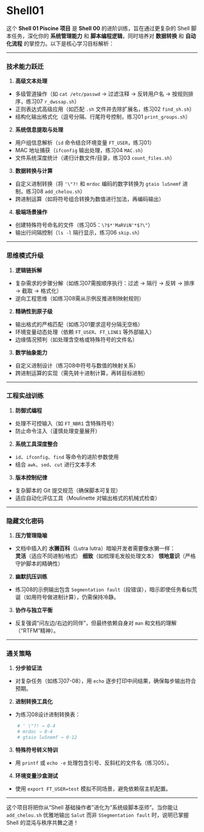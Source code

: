 # Shell01

这个 **Shell 01 Piscine 项目** 是 **Shell 00** 的进阶训练，旨在通过更复杂的 Shell 脚本任务，深化你的 **系统管理能力** 和 **脚本编程逻辑**，同时培养对 **数据转换** 和 **自动化流程** 的掌控力。以下是核心学习目标解析：

---

### **技术能力跃迁**
1. **高级文本处理**
- 多级管道操作（如 `cat /etc/passwd` → 过滤注释 → 反转用户名 → 按规则排序，练习07 `r_dwssap.sh`）
- 正则表达式高级应用（如匹配 `.sh` 文件并去除扩展名，练习02 `find_sh.sh`）
- 结构化输出格式化（逗号分隔、行尾符号控制，练习01 `print_groups.sh`）

2. **系统信息提取与处理**
- 用户组信息解析（`id` 命令结合环境变量 `FT_USER`，练习01）
- MAC 地址捕获（`ifconfig` 输出处理，练习04 `MAC.sh`）
- 文件系统深度统计（递归计数文件/目录，练习03 `count_files.sh`）

3. **数据转换与计算**
- 自定义进制转换（将 `'\"?!` 和 `mrdoc` 编码的数字转换为 `gtaio luSnemf` 进制，练习08 `add_chelou.sh`）
- 跨进制运算（如将符号组合转换为数值进行加法，再编码输出）

4. **极端场景操作**
- 创建特殊符号命名的文件（练习05：`\?$*'MaRViN'*$?\"`）
- 输出行间隔控制（`ls -l` 隔行显示，练习06 `skip.sh`）

---

### **思维模式升级**
1. **逻辑链拆解**
- 复杂需求的步骤分解（如练习07需按顺序执行：过滤 → 隔行 → 反转 → 排序 → 截取 → 格式化）
- 逆向工程思维（如练习08需从示例反推进制映射规则）

2. **精确性到原子级**
- 输出格式的严格匹配（如练习01要求逗号分隔无空格）
- 环境变量动态处理（依赖 `FT_USER`、`FT_LINE1` 等外部输入）
- 边缘情况预判（如处理含空格或特殊符号的文件名）

3. **数学抽象能力**
- 自定义进制设计（练习08中符号与数值的映射关系）
- 跨进制运算的实现（需先转十进制计算，再转目标进制）

---

### **工程实战训练**
1. **防御式编程**
- 处理不可控输入（如 `FT_NBR1` 含特殊符号）
- 防止命令注入（谨慎处理变量展开）

2. **系统工具深度整合**
- `id`、`ifconfig`、`find` 等命令的进阶参数使用
- 结合 `awk`、`sed`、`cut` 进行文本手术

3. **版本控制纪律**
- 复杂脚本的 Git 提交规范（确保脚本可复现）
- 适应自动化评估工具（Moulinette 对输出格式的机械式检查）

---

### **隐藏文化密码**
1. **压力管理隐喻**
- 文档中插入的 **水獭百科**（Lutra lutra）暗喻开发者需要像水獭一样：  
	**灵活**（适应不同进制/格式）
	**细致**（如梳理毛发般处理文本）
	**领地意识**（严格守护脚本的精确性）

2. **幽默抗压训练**
- 练习08的示例输出包含 `Segmentation fault`（段错误），暗示即使任务看似荒诞（如用符号做进制计算），仍需保持冷静。

3. **协作与独立平衡**
- 反复强调“问左边/右边的同伴”，但最终依赖自身对 `man` 和文档的理解（“RTFM”精神）。

---

### **通关策略**
1. **分步验证法**
- 对复杂任务（如练习07-08），用 `echo` 逐步打印中间结果，确保每步输出符合预期。

2. **进制转换工具化**
- 为练习08设计进制转换表：

```bash
	# ' \"?! → 0-4
	# mrdoc → 0-4
	# gtaio luSnemf → 0-12
```

3. **特殊符号转义特训**
- 用 `printf` 或 `echo -e` 处理包含引号、反斜杠的文件名（练习05）。

4. **环境变量沙盒测试**
- 使用 `export FT_USER=test` 模拟不同场景，避免依赖宿主机配置。

---

这个项目将把你从“Shell 基础操作者”进化为“系统级脚本巫师”。当你能让 `add_chelou.sh` 优雅地输出 `Salut` 而非 `SSegmentation fault` 时，说明已掌握 Shell 的混沌与秩序共舞之道！
